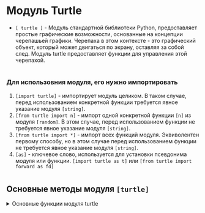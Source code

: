 # Модуль Turtle

- `[ turtle ]` - Модуль стандартной библиотеки Python, предоставляет простые графические возможности, основанные на концепции черепашьей графики. Черепаха в этом контексте - это графический объект, который может двигаться по экрану, оставляя за собой след. Модуль turtle предоставляет функции для управления этой черепахой.
#
### Для использовния модуля, его нужно импортировать
 1) `[import turtle]` - импортирует модуль целиком. В таком случае, перед использованием конкретной функции требуется явное указание модуля `[string]`.
 2) `[from turtle import n]` - импорт одной конкретной функции `[n]` из модуля `[random]`. В этом случае, перед использованием функции не требуется явное указание модуля `[string]`.
 3) `[from turtle import *]` - импорт всех функций модуля. Эквиволентен первому способу, но в этом случае перед использованием функции не требуется явное указание модуля `[string]`.
 4) `[as]` - ключевое слово, используется для установки псевдонима модуля или функции. `[import turtle as t]` или `[from turtle import forward as fd]`
#
## Основные методы модуля `[turtle]`
<details>
  <summary>Основные функции модуля turtle</summary> 

#
<details>
  <summary>Подготовка к работе</summary> 
  
#
 - После импорта модуля требуются некоторые подготовительные действия для работы с черепашкой, такие как ее создание, установка углового направления и тд.
#
 ### 1) `[ screen = turtle.Screen() ]` - создает экран, на котором черепаха будет рисовать. Этот объект screen позволяет управлять параметрами экрана, такими как цвет фона, размер окна и другие свойства.
#
 ### 2) `[ t = turtle.Turtle() ]` - создает объект черепахи в модуле `[turtle]`
#
 ### 3) `[ t.showturtle() ]` - используется для отображения черепахи на экране, если она была скрыта с помощью метода hideturtle().
#
 ### 4) `[ t.hideturtle() ]` - используется для скрытия черепахи на экране. Когда черепаха скрыта, она не будет видна на графическом окне при выполнении команд, и не оставит следа при движении.
#
 ### 5) `[ t.setheading(n) ]` - используется для установки абсолютного направления черепахи в угол n градусов. Изначально имеет 0 градусов. При изменении, поварачивает черепаху против часовой стрелки (на лево).
#
 ### 6) `[ t.heading() ]` - возвращает текущее абсолютное направление (угол) черепахи в градусах относительно положительной оси x.
#
 ### 7) `[ t.right(n) ]` - используется для поворота черепахи вправо на угол `[n]` градусов. Положительное значение `[n]` приводит к повороту вправо, отрицательное - влево.
#
 ### 8) `[ t.left(n) ]` - используется для поворота черепахи влево на угол n градусов. Положительное значение n приводит к повороту влево, отрицательное - вправо.
#
 ### 9) `[ t.shape(n) ]` - используется для установки внешнего вида черепахи. Аргумент n может принимать различные значения, определяющие форму черепахи. 
 Например:
- "arrow": Стрелка (по умолчанию).
- "turtle": Традиционная черепаха.
- "circle": Круг.
- "square": Квадрат.
- "triangle": Треугольник.
#
 ### 10) `[ t.speed(n) ]` - устанавливает скорость движения черепашки (по умолчанию n = 3). Если вызвать этот метод без аргументов, он возвращает текущую скорость.
#
 ### 10) `[ screen.bgcolor('color') ]` - устанавливает цвет фона. Модуль turtle поддерживает использование стандартных цветов по их названию (red', 'blue', 'green', 'black', 'white', и т.д.), а также цветов в формате RGB.
#
</details>

<details>
  <summary>Работа с пером</summary> 
  
#
 ### 1) `[ t.penup() ]` - используется для поднятия пера черепахи. Когда перо поднято, черепаха не будет оставлять след при перемещении, поэтому линии не будут рисоваться на экране.
#
 ### 2) `[ t.pendown() ]` - используется для опускания пера черепахи, что означает, что она снова начнет оставлять след при перемещении.
#
 ### 3) `[ t.pensize(n) ]` - используется для установки ширины линии, которую черепаха будет рисовать. Аргумент n задает ширину линии в пикселях. (По умолчанию n = 1)
#
 ### 4) `[ t.pencolor('color') ]` - используется для установки цвета пера (цвета линии), которую черепаха будет использовать для рисования. Аргумент 'color' представляет собой строку, описывающую цвет. Модуль turtle поддерживает использование стандартных цветов по их названию (red', 'blue', 'green', 'black', 'white', и т.д.), а также цветов в формате RGB.
#
</details>

<details>
  <summary>Команды движения</summary>

#
 ### 1) `[ t.forward(n) ]` - используется для перемещения черепахи вперед на расстояние `[n]`в пикселях, рисуя линию, если перо опущено (pen down).
#
 ### 2) `[ t.backward(n) ]` - используется для перемещения черепахи назад на расстояние `[n]`в пикселях, рисуя линию, если перо опущено (pen down).
#
 ### 3) `[ t.circle(n) ]` - используется для рисования окружности с радиусом n пикселей или дуги окружности, если передать отрицательное значение радиуса. При этом черепаха остается в центре окружности.
#
 ### 4) `[ t.dot(n) ]` - используется для рисования точки диаметром n пикселей в текущей позиции черепахи.
#
 ### 5) `[ t.stamp() ]` - используется для создания оттиска черепахи в текущей позиции. Оттиск представляет собой изображение черепахи и остается на экране, не двигаясь с последующими движениями черепахи.
#
 ### 6) `[ t.write('text') ]` - используется для написания текста на экране в текущей позиции черепахи. Текст будет написан в том же направлении, в котором смотрит черепаха. При этом сама черепаха, после написания текста, остаётся в начальном положении.
#
 ### 7) `[ t.goto(x,y) ]` - используется для перемещения черепахи в указанные координаты (x, y). При этом черепаха рисует линию от текущей позиции до новой.

</details>

<details>
  <summary>Общие настройки</summary>

#
 ### 1) `[ t.clear() ]` - используется для очистки рисунка на экране, оставляя при этом черепаху в текущей позиции.
#
 ### 1) `[ t.reset() ]` - используется для сброса состояния черепахи в начальное состояние. Эта команда очищает рисунок, возвращает черепаху в начальную точку (центр экрана) и сбрасывает все установки, такие как угол поворота и ширина линии, к их значениям по умолчанию.
#
 ### 1) `[ t.clearscreen() ]` - используется для очистки экрана и сброса состояния черепахи к начальным значениям. Эта команда подобна reset(), но она также полностью очищает экран.
#
 ### 1) `[ t.begin_fill() ]` - используется для начала заполнения фигуры, которую ты рисуешь с помощью черепахи. После вызова этой команды, все следующие команды рисования будут заполнять фигуру, пока не будет вызвана end_fill().
#
 ### 1) `[ t.end_fill() ]` - используется для завершения заполнения фигуры, начатого с помощью begin_fill(). Эта команда заканчивает рисование фигуры и заполняет ее цветом.
#
 ### 1) `[ t.fillcolor('color') ]` - используется для установки цвета, который будет использоваться для заполнения фигур, начатых с помощью begin_fill(). Модуль turtle поддерживает использование стандартных цветов по их названию (red', 'blue', 'green', 'black', 'white', и т.д.), а также цветов в формате RGB.
</details>

</details>










